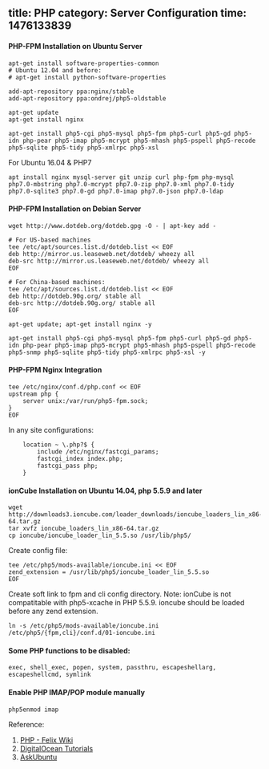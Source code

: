title: PHP
category: Server Configuration
time: 1476133839
---

#### PHP-FPM Installation on Ubuntu Server

```
apt-get install software-properties-common
# Ubuntu 12.04 and before:
# apt-get install python-software-properties

add-apt-repository ppa:nginx/stable
add-apt-repository ppa:ondrej/php5-oldstable

apt-get update
apt-get install nginx

apt-get install php5-cgi php5-mysql php5-fpm php5-curl php5-gd php5-idn php-pear php5-imap php5-mcrypt php5-mhash php5-pspell php5-recode php5-sqlite php5-tidy php5-xmlrpc php5-xsl
```

For Ubuntu 16.04 & PHP7

```
apt install nginx mysql-server git unzip curl php-fpm php-mysql php7.0-mbstring php7.0-mcrypt php7.0-zip php7.0-xml php7.0-tidy php7.0-sqlite3 php7.0-gd php7.0-imap php7.0-json php7.0-ldap
```

#### PHP-FPM Installation on Debian Server

```
wget http://www.dotdeb.org/dotdeb.gpg -O - | apt-key add -

# For US-based machines
tee /etc/apt/sources.list.d/dotdeb.list << EOF
deb http://mirror.us.leaseweb.net/dotdeb/ wheezy all
deb-src http://mirror.us.leaseweb.net/dotdeb/ wheezy all
EOF

# For China-based machines:
tee /etc/apt/sources.list.d/dotdeb.list << EOF
deb http://dotdeb.90g.org/ stable all
deb-src http://dotdeb.90g.org/ stable all
EOF

apt-get update; apt-get install nginx -y

apt-get install php5-cgi php5-mysql php5-fpm php5-curl php5-gd php5-idn php-pear php5-imap php5-mcrypt php5-mhash php5-pspell php5-recode php5-snmp php5-sqlite php5-tidy php5-xmlrpc php5-xsl -y
```

#### PHP-FPM Nginx Integration
```
tee /etc/nginx/conf.d/php.conf << EOF
upstream php {
    server unix:/var/run/php5-fpm.sock;
}
EOF
```

In any site configurations:

```
    location ~ \.php?$ {
        include /etc/nginx/fastcgi_params;
        fastcgi_index index.php;
        fastcgi_pass php;
    }
```

#### ionCube Installation on Ubuntu 14.04, php 5.5.9 and later

```
wget http://downloads3.ioncube.com/loader_downloads/ioncube_loaders_lin_x86-64.tar.gz
tar xvfz ioncube_loaders_lin_x86-64.tar.gz
cp ioncube/ioncube_loader_lin_5.5.so /usr/lib/php5/
```

Create config file:
```
tee /etc/php5/mods-available/ioncube.ini << EOF
zend_extension = /usr/lib/php5/ioncube_loader_lin_5.5.so
EOF
```

Create soft link to fpm and cli config directory.
Note: ionCube is not compatitable with php5-xcache in PHP 5.5.9.
ioncube should be loaded before any zend extension.
```
ln -s /etc/php5/mods-available/ioncube.ini /etc/php5/{fpm,cli}/conf.d/01-ioncube.ini
```

#### Some PHP functions to be disabled:

```
exec, shell_exec, popen, system, passthru, escapeshellarg, escapeshellcmd, symlink
```

#### Enable PHP IMAP/POP module manually

```
php5enmod imap
```

Reference:

1. [PHP - Felix Wiki](http://felixc.at/PHP)
2. [DigitalOcean Tutorials](https://www.digitalocean.com/community/tutorials/how-to-install-ioncube-loader)
3. [AskUbuntu](http://askubuntu.com/questions/484921/php5-imap-on-ubunut-14-04-is-not-enabled)


